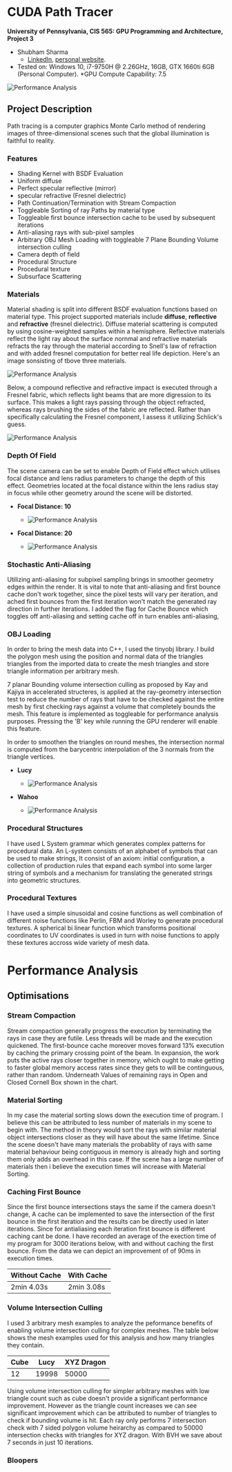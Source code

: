 CUDA Path Tracer
================

**University of Pennsylvania, CIS 565: GPU Programming and Architecture, Project 3**

* Shubham Sharma
  * [LinkedIn](www.linkedin.com/in/codeshubham), [personal website](https://shubhvr.com/).
* Tested on: Windows 10, i7-9750H @ 2.26GHz, 16GB, GTX 1660ti 6GB (Personal Computer).
*GPU Compute Capability: 7.5

![Performance  Analysis](img/Mesh/xyzdragon.png)

## Project Description

Path tracing is a computer graphics Monte Carlo method of rendering images of three-dimensional scenes such that the global illumination is faithful to reality. 

### Features
- Shading Kernel with BSDF Evaluation
- Uniform diffuse
- Perfect specular reflective (mirror)
- specular refractive (Fresnel dielectric)
- Path Continuation/Termination with Stream Compaction
- Toggleable Sorting of ray Paths by material type
- Toggleable first bounce intersection cache to be used by subsequent iterations
- Anti-aliasing rays with sub-pixel samples
- Arbitrary OBJ Mesh Loading with toggleable 7 Plane Bounding Volume intersection culling
- Camera depth of field
- Procedural Structure
- Procedural texture
- Subsurface Scattering

### Materials
Material shading is split into different BSDF evaluation functions based on material type. This project supported materials include **diffuse**, **reflective** and **refractive** (fresnel dielectric). Diffuse material scattering is computed by using cosine-weighted samples within a hemisphere. Reflective materials reflect the light ray about the surface nornmal and refractive materials refracts the ray through the material according to Snell's law of refraction and with added fresnel computation for better real life depiction. 
Here's an image sonsisting of tbove three materials.


![Performance  Analysis](img/Basic/Material.png)

Below, a compound reflective and refractive impact is executed through a Fresnel fabric, which reflects light beams that are more digression to its surface. This makes a light rays passing through the object refracted, whereas rays brushing the sides of the fabric are reflected. Rather than specifically calculating the Fresnel component, I assess it utilizing Schlick's guess.

![Performance  Analysis](img/Basic/Refractive.png)

### Depth Of Field
The scene camera can be set to enable Depth of Field effect which utilises focal distance and lens radius parameters to change the depth of this effect. Geometries located at the focal distance within the lens radius stay in focus while other geometry around the scene will be distorted.

- **Focal Distance: 10**
	- ![Performance  Analysis](img/DOF/focal0.png)
	
- **Focal Distance: 20**
	- ![Performance  Analysis](img/DOF/foca20.png)

### Stochastic Anti-Aliasing
Utilizing anti-aliasing for subpixel sampling brings in smoother geometry edges within the render. It is vital to note that anti-aliasing and first bounce cache don't work together, since the pixel tests will vary per iteration, and ached first bounces from the first iteration won't match the generated ray direction in further iterations. I added the flag for Cache Bounce which toggles off anti-aliasing and setting cache off in turn enables anti-aliasing,


### OBJ Loading
In order to bring the mesh data into C++, I used the tinyobj library. I build the polygon mesh using the position and normal data of the triangles triangles  from the imported data to create the mesh triangles and store triangle information per arbitrary mesh.

7 planar Bounding volume intersection culling as proposed by Kay and Kajiya in accelerated structeres, is applied at the ray-geometry intersection test to reduce the number of rays that have to be checked against the entire mesh by first checking rays against a volume that completely bounds the mesh. This feature is implemented as toggleable for performance analysis purposes. Pressing the 'B' key while running the GPU renderer will enable this feature.

In order to smoothen the triangles on round meshes, the intersection normal is computed from the barycentric interpolation of the 3 normals from the triangle vertices.

- **Lucy**
	- ![Performance  Analysis](img/Mesh/Lucy.png)
	
- **Wahoo**
	- ![Performance  Analysis](img/Mesh/wahoo.png)

### Procedural Structures
I have used L System grammar which generates complex patterns for procedural data. An L-system consists of an alphabet of symbols that can be used to make strings, It consist of an axiom: initial configuration, a collection of production rules that expand each symbol into some larger string of symbols and a mechanism for translating the generated strings into geometric structures.

### Procedural Textures
I have used a simple sinusoidal and cosine functions as well combination of different noise functions like Perlin, FBM and Worley to generate procedural textures. A spherical bi linear function which transforms positional coordinates to UV coordinates is used in turn with noise functions to apply these textures accross wide variety of mesh data. 


# Performance Analysis

## Optimisations

### Stream Compaction 

Stream compaction generally progress the execution by terminating the rays in case they are futile. Less threads  will be made and the execution quickened. The first-bounce cache moreover moves forward 13% execution by caching the primary crossing point of the beam. In expansion, the work puts the active rays closer together in memory, which ought to make getting to faster global memory access rates since they gets to will be continguous, rather than random. Underneath Values of remaining rays in Open and Closed Cornell Box shown in the chart.

### Material Sorting
In my case the material sorting slows down the execution time of program. I believe this can be attributed to less number of materials in my scene to begin with. The method in theory would sort the rays with similar material object intersections closer as they will have about the same lifetime. Since the scene doesn't have many materials the probablity of rays with same material behaviour being contiguous in memory is already high and sorting them only adds an overhead in this case. If the scene has a large number of materials then i believe the execution times will increase with Material Sorting.    

### Caching First Bounce
Since the first bounce intersections stays the same if the camera doesn't change, A cache can be implemented to save the intersection of the first bounce in the first iteration and the results can be directly used in later iterations. Since for antialiasing each iteration first bounce is different caching cant be done.
I have recorded an average of the exection time of my program for 3000 iterations below, with and without caching the first bounce. From the data we can depict an improvement of of 90ms in execution times.   

| Without Cache   |  With Cache  |
|---|---|
|  	2min 4.03s |  2min 3.08s |

### Volume Intersection Culling
I used 3 arbitrary mesh examples to analyze the peformance benefits of enabling volume intersection culling for complex meshes. The table below shows the mesh examples used for this analysis and how many triangles they contain.

| Cube  | Lucy  | XYZ Dragon  | 
|---|---|---|
| 12 | 19998 | 50000  |

Using volume intersection culling for simpler arbitrary meshes with low triangle count such as cube doesn't provide a significant performance improvement. However as the triangle count increases we can see significant improvement which can be attributed to number of triangles to check if bounding volume is hit. Each ray only performs 7 intersection check with 7 sided polygon volume heirarchy as compared to 50000 intersection checks with triangles for XYZ dragon. With BVH we save about 7 seconds in just 10 iterations.

### Bloopers
